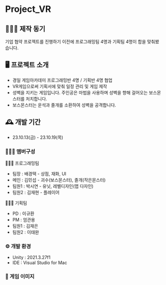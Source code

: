 # Project_VR

## 👨🏻‍💻 제작 동기
기업 협약 프로젝트를 진행하기 이전에 프로그래밍팀 4명과 기획팀 4명이 합을 맞춰봤습니다.

## 🖥️ 프로젝트 소개
- 경일 게임아카데미 프로그래밍반 4명 / 기획반 4명 협업
- VR게임으로써 기획서에 맞춰 일정 관리 및 게임 제작
- 성벽을 지키는 게임입니다. 주인공은 마법을 사용하며 성벽을 향해 걸어오는 보스몬스터를 처치합니다.
- 보스몬스터는 운석과 졸개를 소환하여 성벽을 공격합니다.

## 🕰️ 개발 기간
* 23.10.13(금) - 23.10.19(목)

### 🧑‍🤝‍🧑 맴버구성
👨🏻‍💻 프로그래밍팀
 - 팀장 : 배경택 - 상점, 재화, UI
 - 메인 : 김민섭 - 괴수(보스몬스터), 졸개(작은몬스터)
 - 팀원1 : 박시연 - 유닛, 레벨디자인(맵 다자인)
 - 팀원2 : 김재현 - 플레이어
   
👨🏻‍💼 기획팀
 - PD : 이규환
 - PM : 엄관용
 - 팀원1 : 김재은
 - 팀원2 : 이태완


   
### ⚙️ 개발 환경
- Unity   : 2021.3.27f1
- IDE     : Visual Studio for Mac

### 🌌 게임 이미지

